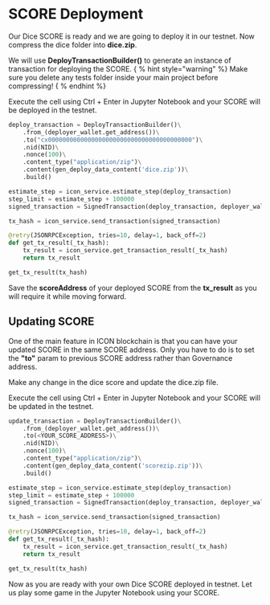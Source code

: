 # SCORE Deployment

Our Dice SCORE is ready and we are going to deploy it in our testnet. Now compress the dice folder into **dice.zip**.

 We will use **DeployTransactionBuilder()** to generate an instance of transaction for deploying the SCORE.
{ % hint style="warning" %}
Make sure you delete any tests folder inside your main project before compressing!
{ % endhint %}

Execute the cell using Ctrl + Enter in Jupyter Notebook and your SCORE will be deployed in the testnet.
```py
deploy_transaction = DeployTransactionBuilder()\
    .from_(deployer_wallet.get_address())\
    .to("cx0000000000000000000000000000000000000000")\
    .nid(NID)\
    .nonce(100)\
    .content_type("application/zip")\
    .content(gen_deploy_data_content('dice.zip'))\
    .build()

estimate_step = icon_service.estimate_step(deploy_transaction)
step_limit = estimate_step + 100000
signed_transaction = SignedTransaction(deploy_transaction, deployer_wallet, step_limit)

tx_hash = icon_service.send_transaction(signed_transaction)

@retry(JSONRPCException, tries=10, delay=1, back_off=2)
def get_tx_result(_tx_hash):
    tx_result = icon_service.get_transaction_result(_tx_hash)
    return tx_result

get_tx_result(tx_hash)
```
Save the **scoreAddress** of your deployed SCORE from the **tx_result** as you will require it while moving forward.


## Updating SCORE
One of the main feature in ICON blockchain is that you can have your updated SCORE in the same SCORE address. Only you have to do is to set the **"to"** param to previous SCORE address rather than Governance address.

Make any change in the dice score and update the dice.zip file.

Execute the cell using Ctrl + Enter in Jupyter Notebook and your SCORE will be updated in the testnet.

```py
update_transaction = DeployTransactionBuilder()\
    .from_(deployer_wallet.get_address())\
    .to(<YOUR_SCORE_ADDRESS>)\
    .nid(NID)\
    .nonce(100)\
    .content_type("application/zip")\
    .content(gen_deploy_data_content('scorezip.zip'))\
    .build()

estimate_step = icon_service.estimate_step(deploy_transaction)
step_limit = estimate_step + 100000
signed_transaction = SignedTransaction(deploy_transaction, deployer_wallet, step_limit)

tx_hash = icon_service.send_transaction(signed_transaction)

@retry(JSONRPCException, tries=10, delay=1, back_off=2)
def get_tx_result(_tx_hash):
    tx_result = icon_service.get_transaction_result(_tx_hash)
    return tx_result

get_tx_result(tx_hash)
```


Now as you are ready with your own Dice SCORE deployed in testnet. Let us play some game in the Jupyter Notebook using your SCORE.